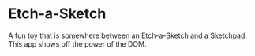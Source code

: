 # Etch-a-Sketch
A fun toy that is somewhere between an Etch-a-Sketch and a Sketchpad. This app shows off the power of the DOM.

